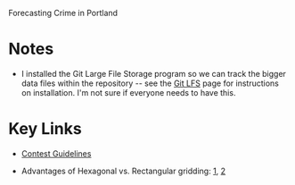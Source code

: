 Forecasting Crime in Portland

# Notes

* I installed the Git Large File Storage program so we can track the bigger data files within the repository -- see the [Git LFS](https://git-lfs.github.com/) page for instructions on installation. I'm not sure if everyone needs to have this.

# Key Links

* [Contest Guidelines](http://www.nij.gov/funding/Pages/fy16-crime-forecasting-challenge.aspx)

* Advantages of Hexagonal vs. Rectangular gridding: [1](http://gis.stackexchange.com/questions/82362/what-are-the-benefits-of-hexagonal-sampling-polygons), [2](http://strimas.com/spatial/hexagonal-grids/)
